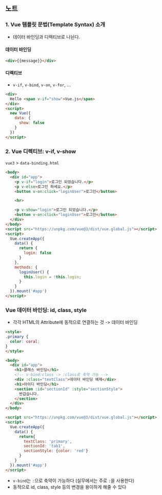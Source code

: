 ## 노트

### 1. Vue 템플릿 문법(Template Syntax) 소개
* 데이터 바인딩과 디렉티브로 나뉜다.
#### 데이터 바인딩
```html
<div>{{message}}</div>
```

#### 디렉티브
* `v-if`, `v-bind`, `v-on`, `v-for`, ...
```html
<div>
  Hello <span v-if="show">Vue.js</span>
</div>
<script>
  new Vue({
    data: {
      show: false
    }
  })
</script>
```

### 2. Vue 디렉티브: v-if, v-show

`vue3` > `data-binding.html`
```html
<body>
  <div id="app">
    <p v-if="login">로그인 되었습니다.</p>
    <p v-else>로그인 하세요.</p>
    <button v-on:click="loginUser">로그인</button>

    <hr>

    <p v-show="login">로그인 되었습니다.</p>
    <button v-on:click="loginUser">로그인</button>
  </div>
</body>
<script src="https://unpkg.com/vue@3/dist/vue.global.js"></script>
<script>
  Vue.createApp({
    data() {
      return {
        login: false
      }
    },
    methods: {
      loginUser() {
        this.login = !this.login;
      }
    }
  }).mount('#app')
</script>
```

### Vue 데이터 바인딩: id, class, style
* 각각 HTML의 Attribute에 동적으로 연결하는 것 -> 데이터 바인딩

```html
<style>
.primary {
  color: coral;
}
</style>

<body>
  <div id="app">
    <h1>클래스 바인딩</h1>
    <!-- v-bind:class -> :class로 축약 가능 -->
    <div :class="textClass">데이터 바인딩 예제</div>
    <h1>아이디 바인딩</h1>
    <section :id="sectionId" :style="sectionStyle">
      반갑습니다.
    </section>
  </div>
</body>

<script src="https://unpkg.com/vue@3/dist/vue.global.js"></script>
<script>
  Vue.createApp({
    data() {
      return{
        textClass: 'primary',
        sectionId: 'tab1',
        sectionStyle: {color: 'red'}
      }
    }
  }).mount('#app')
</script>
```
* `v-bind`는 `:`으로 축약이 가능하다 (실무에서는 주로 `:`을 사용한다)
* 동적으로 id, class, style 등의 변경을 용이하게 해줄 수 있다